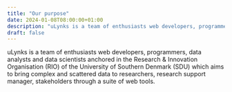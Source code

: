 ```yaml
---
title: "Our purpose"
date: 2024-01-08T08:00:00+01:00
description: "uLynks is a team of enthusiasts web developers, programmers, data analysts and data scientists anchored in the Research & Innovation Organisation (RIO) of the University of Southern Denmark (SDU) which aims to bring complex and scattered data to researchers, research support manager, stakeholders through a suite of web tools"
draft: false
---
```


uLynks is a team of enthusiasts web developers, programmers, data analysts and data scientists anchored in the Research & Innovation Organisation (RIO) of the University of Southern Denmark (SDU) which aims to bring complex and scattered data to researchers, research support manager, stakeholders through a suite of web tools.

